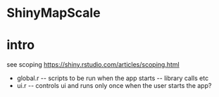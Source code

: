 # ShinyMapScale


# intro

see scoping https://shiny.rstudio.com/articles/scoping.html

- global.r -- scripts to be run when the app starts -- library calls etc
- ui.r -- controls ui and runs only once when the user starts the app? 
